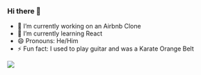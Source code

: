 ### Hi there 👋


- 🔭 I’m currently working on an Airbnb Clone
- 🌱 I’m currently learning React
- 😄 Pronouns: He/Him
- ⚡ Fun fact: I used to play guitar and was a Karate Orange Belt

<img src="https://github-readme-stats.vercel.app/api?username=Jubraj001&&show_icons=true&title_color=ffffff&icon_color=bb2acf&text_color=daf7dc&bg_color=151515" />
